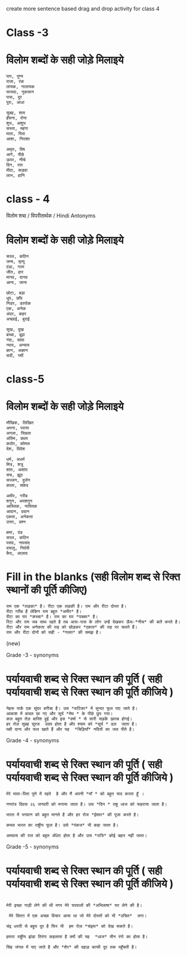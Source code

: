 create more sentence based drag and drop activity for class 4

# Class -3

# विलोम शब्दों के सही जोड़े मिलाइये 
```
पाप, पुण्य 
राजा, रंक 
लायक, नालायक 
फायदा, नुकसान 
पास, दूर 
पूरा, आधा 
```

```
सुबह, शाम 
हँसना, रोना 
शुभ, अशुभ 
सस्ता, महंगा 
माता, पिता 
आशा, निराशा 
```

```
अमृत, विष 
आगे, पीछे 
ऊपर, नीचे 
दिन, रात 
मीठा, कड़वा 
लाभ, हानि 
```
# class - 4 
विलोम शब्द / विपरीतार्थक / Hindi Antonyms
# विलोम शब्दों के सही जोड़े मिलाइये 
```
सरल, कठिन 
जन्म, मृत्यु 
ठंडा, गरम 
जीत, हार 
मानव, दानव 
आना, जाना 
```

```
छोटा, बड़ा 
धूप, छाँव 
निडर, डरपोक 
एक, अनेक 
अंदर, बाहर 
अच्छाई, बुराई 
```

```
सुख, दुख 
बच्चा, बूढ़ा 
गंदा, साफ़ 
न्याय, अन्याय 
ज्ञान, अज्ञान 
सर्दी, गर्मी 
```
# class-5
# विलोम शब्दों के सही जोड़े मिलाइये
```
मौखिक, लिखित 
अपना, पराया 
अगला, पिछला 
अंतिम, प्रथम 
कठोर, कोमल 
देश, विदेश 
```

```
धर्म, अधर्म 
मित्र, शत्रु 
शांत, अशांत 
सच, झूठ 
सज्जन, दुर्जन 
काला, सफ़ेद 
```

```
अमीर, गरीब 
शगुन, अपशगुन 
आस्तिक, नास्तिक 
आदान, प्रदान 
एकता, अनेकता 
उत्तर, प्रश्न 
```

```
क्षमा, दंड 
सरल, कठिन 
पसंद, नापसंद 
दयालु, निर्दयी 
कैद, आज़ाद
```
# Fill in the blanks (सही विलोम शब्द से रिक्त स्थानों की पूर्ति कीजिए)

```
राम एक *लड़का* है। रीटा एक लड़की है। राम और रीटा दोस्त है। 
रीटा गरीब है लेकिन राम बहुत *अमीर* है। 
रीटा का घर *कच्चा* है। राम का घर *पक्का* है। 
रिटा और राम जब साथ रहते है तब आस-पास के लोग उन्हें देखकर ऊँच-*नीच* की बातें करते है। 
रीटा और राम अनेकता की राह को छोड़कर *एकता* की राह पर चलते हैं। 
राम और रीटा दोनों को सही - *गलत* की समझ है। 
```
(new)

Grade -3 - synonyms

# पर्यायवाची शब्द से रिक्त स्थान की पूर्ति ( सही पर्यायवाची शब्द से रिक्त स्थान की पूर्ति कीजिये )

```
नेहरू पार्क एक सुंदर बगीचा है। उस *वाटिका* में सुन्दर फूल पाए जाते है।  
आकाश में बादल छा गए और सूर्य *मेघ * के पीछे छुप गया। 
कल बहुत तेज़ बारिश हुई और इस *वर्षा * से सारी सड़कें ख़राब होगई। 
हर रोज़ सुबह सूरज  उदय होता है और श्याम को *सूर्य * ढल  जाता है। 
पक्षी दाना और फल खाते हैं और यह  *चिड़ियाँ* नदियों का जल पीते है।  
```
Grade -4 - synonyms

# पर्यायवाची शब्द से रिक्त स्थान की पूर्ति ( सही पर्यायवाची शब्द से रिक्त स्थान की पूर्ति कीजिये )

```
मेरे माता-पिता पुणे में रहते  है और मैं अपनी *माँ * को बहुत याद करता हूँ ।
 
गणतंत्र दिवस २६ जनवरी को मनाया जाता है। उस *दिन * राष्ट्र ध्वज को फहराया जाता है।

भारत में भगवान को बहुत मानते है और हर रोज *ईश्वर* की पूजा करते है।  

कमल भारत का राष्ट्रीय फूल है। उसे *पंकज* भी कहा जाता है। 

अमावस की रात को बहुत अँधेरा होता है और उस *रात्रि* कोई बहार नहीं जाता। 
```

Grade -5 - synonyms

# पर्यायवाची शब्द से रिक्त स्थान की पूर्ति ( सही पर्यायवाची शब्द से रिक्त स्थान की पूर्ति कीजिये )

```

मेरी इच्छा गाड़ी लेने की थी मगर मेरे घरवालों की *अभिलाषा* घर लेने की है। 

 मेरे दिमाग़ में एक अच्छा विचार आया था जो मेरे दोस्तों को भी *उचित*  लगा। 

चंद्र धरती से बहुत दूर है फिर भी  हम रोज़ *चंद्रमा* को देख सकते है। 

हमारा राष्ट्रीय झंडा तिरंगा कहलाता है क्यों की यह  *ध्वज* तीन रंगो का होता है।  

सिंह जंगल में पाए जाते है और *शेर* की दहाड़ काफी दूर तक पहुँचती है। 
```








